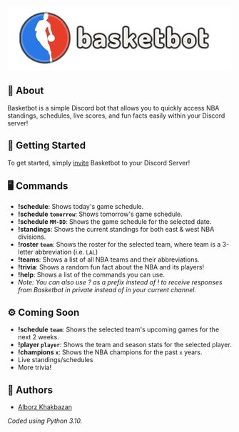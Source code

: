 <p align="center"> 
  <img src="readme/logo.png" alt="Logo">
</p>

## 🔨 About
Basketbot is a simple Discord bot that allows you to quickly access NBA standings, schedules, live scores, and fun facts easily within your Discord server!

## 👟 Getting Started

To get started, simply [invite](https://discord.com/api/oauth2/authorize?client_id=1042343121821904976&permissions=1634235578432&scope=bot) Basketbot to your Discord Server!

## 🖥️ Commands
- **!schedule**: Shows today's game schedule.
- **!schedule `tomorrow`**: Shows tomorrow's game schedule.
- **!schedule `MM-DD`**: Shows the game schedule for the selected date.
- **!standings**: Shows the current standings for both east & west NBA divisions.
- **!roster `team`**: Shows the roster for the selected team, where team is a 3-letter abbreviation (i.e. `LAL`)
- **!teams**: Shows a list of all NBA teams and their abbreviations.
- **!trivia**: Shows a random fun fact about the NBA and its players!
- **!help**: Shows a list of the commands you can use.
- *Note: You can also use ? as a prefix instead of ! to receive responses from Basketbot in private instead of in your current channel.*

## ⚙️ Coming Soon
- **!schedule `team`**: Shows the selected team's upcoming games for the next 2 weeks.
- **!player `player`**: Shows the team and season stats for the selected player.
- **!champions `x`**: Shows the NBA champions for the past `x` years.
- Live standings/schedules
- More trivia!

## 📝 Authors
- [Alborz Khakbazan](https://www.linkedin.com/in/alborzk/)

*Coded using Python 3.10.*  

